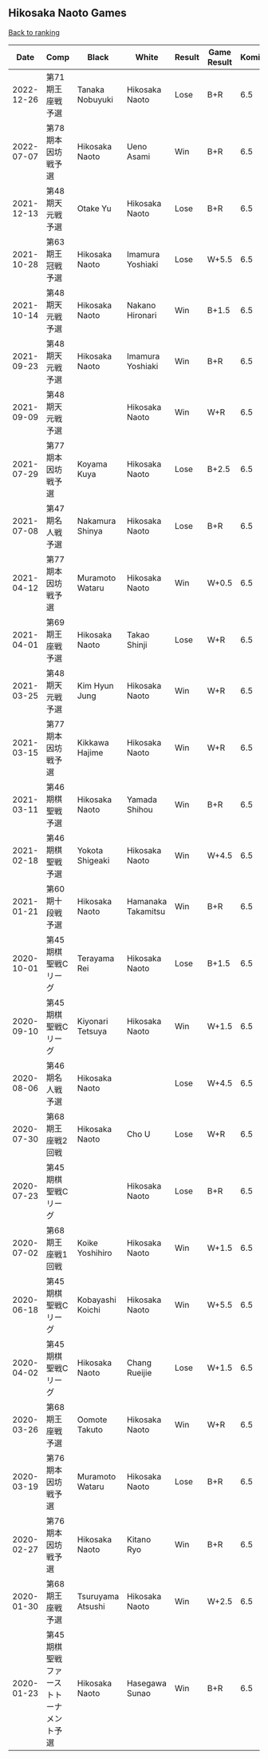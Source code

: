## Hikosaka Naoto Games

[Back to ranking](../../index.md)




| **Date** | **Comp** | **Black** | **White** | **Result** | **Game Result** | **Komi** | **Rating** | **Diff** | 
| --- | --- | --- | --- | --- | --- | --- | --- | --- |
| 2022-12-26 | 第71期王座戦予選 | Tanaka Nobuyuki | Hikosaka Naoto | Lose | B+R | 6.5 | 2828 | -92 | 
| 2022-07-07 | 第78期本因坊戦予選 | Hikosaka Naoto | Ueno Asami | Win | B+R | 6.5 | 2920 | 159 | 
| 2021-12-13 | 第48期天元戦予選 | Otake Yu | Hikosaka Naoto | Lose | B+R | 6.5 | 2761 | 356 | 
| 2021-10-28 | 第63期王冠戦予選 | Hikosaka Naoto | Imamura Yoshiaki | Lose | W+5.5 | 6.5 | 2405 | 83 | 
| 2021-10-14 | 第48期天元戦予選 | Hikosaka Naoto | Nakano Hironari | Win | B+1.5 | 6.5 | 2322 | 157 | 
| 2021-09-23 | 第48期天元戦予選 | Hikosaka Naoto | Imamura Yoshiaki | Win | B+R | 6.5 | 2165 | -376 | 
| 2021-09-09 | 第48期天元戦予選 |  | Hikosaka Naoto | Win | W+R | 6.5 | 2541 | 220 | 
| 2021-07-29 | 第77期本因坊戦予選 | Koyama Kuya | Hikosaka Naoto | Lose | B+2.5 | 6.5 | 2321 | 137 | 
| 2021-07-08 | 第47期名人戦予選 | Nakamura Shinya | Hikosaka Naoto | Lose | B+R | 6.5 | 2184 | -356 | 
| 2021-04-12 | 第77期本因坊戦予選 | Muramoto Wataru | Hikosaka Naoto | Win | W+0.5 | 6.5 | 2540 | 111 | 
| 2021-04-01 | 第69期王座戦予選 | Hikosaka Naoto | Takao Shinji | Lose | W+R | 6.5 | 2429 | 19 | 
| 2021-03-25 | 第48期天元戦予選 | Kim Hyun Jung | Hikosaka Naoto | Win | W+R | 6.5 | 2410 | 70 | 
| 2021-03-15 | 第77期本因坊戦予選 | Kikkawa Hajime | Hikosaka Naoto | Win | W+R | 6.5 | 2340 | -62 | 
| 2021-03-11 | 第46期棋聖戦予選 | Hikosaka Naoto | Yamada Shihou | Win | B+R | 6.5 | 2402 | 9 | 
| 2021-02-18 | 第46期棋聖戦予選 | Yokota Shigeaki | Hikosaka Naoto | Win | W+4.5 | 6.5 | 2393 | -149 | 
| 2021-01-21 | 第60期十段戦予選 | Hikosaka Naoto | Hamanaka Takamitsu | Win | B+R | 6.5 | 2542 | -234 | 
| 2020-10-01 | 第45期棋聖戦Cリーグ | Terayama Rei | Hikosaka Naoto | Lose | B+1.5 | 6.5 | 2776 | 4 | 
| 2020-09-10 | 第45期棋聖戦Cリーグ | Kiyonari Tetsuya | Hikosaka Naoto | Win | W+1.5 | 6.5 | 2772 | -69 | 
| 2020-08-06 | 第46期名人戦予選 | Hikosaka Naoto |  | Lose | W+4.5 | 6.5 | 2841 | -63 | 
| 2020-07-30 | 第68期王座戦2回戦 | Hikosaka Naoto | Cho U | Lose | W+R | 6.5 | 2904 | -30 | 
| 2020-07-23 | 第45期棋聖戦Cリーグ |  | Hikosaka Naoto | Lose | B+R | 6.5 | 2934 | -92 | 
| 2020-07-02 | 第68期王座戦1回戦 | Koike Yoshihiro | Hikosaka Naoto | Win | W+1.5 | 6.5 | 3026 | 143 | 
| 2020-06-18 | 第45期棋聖戦Cリーグ | Kobayashi Koichi | Hikosaka Naoto | Win | W+5.5 | 6.5 | 2883 | 183 | 
| 2020-04-02 | 第45期棋聖戦Cリーグ | Hikosaka Naoto | Chang Rueijie | Lose | W+1.5 | 6.5 | 2700 | -28 | 
| 2020-03-26 | 第68期王座戦予選 | Oomote Takuto | Hikosaka Naoto | Win | W+R | 6.5 | 2728 | 5 | 
| 2020-03-19 | 第76期本因坊戦予選 | Muramoto Wataru | Hikosaka Naoto | Lose | B+R | 6.5 | 2723 | -69 | 
| 2020-02-27 | 第76期本因坊戦予選 | Hikosaka Naoto | Kitano Ryo | Win | B+R | 6.5 | 2792 | 4 | 
| 2020-01-30 | 第68期王座戦予選 | Tsuruyama Atsushi | Hikosaka Naoto | Win | W+2.5 | 6.5 | 2788 | 134 | 
| 2020-01-23 | 第45期棋聖戦ファーストトーナメント予選 | Hikosaka Naoto | Hasegawa Sunao | Win | B+R | 6.5 | 2654 | missing |




